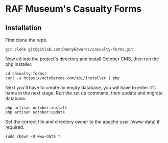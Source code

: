 # RAF Museum's Casualty Forms

## Installation

First clone the repo.

    git clone git@gitlab.com:DannyEdwards/casualty-forms.git

Now cd into the project's directory and install October CMS, then run the php installer.

    cd casualty-forms/
    curl -s https://octobercms.com/api/installer | php

Next you'll have to create an empty database, you will have to enter it's name
in the next stage. Run the set up command, then update and migrate database.

    php artisan october:install
    php artisan october:update

Set the correct file and directory owner to the apache user (www-data) if required.

    sudo chown -R www-data *
